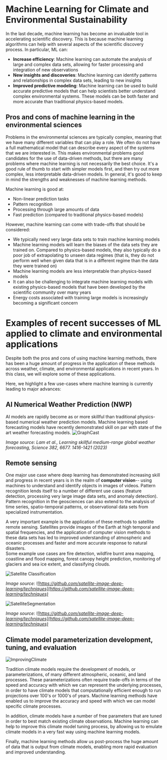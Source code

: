 # Machine Learning for Climate and Environmental Sustainability

In the last decade, machine learning has become an invaluable tool in accelerating scientific discovery. This is because
machine learning algorithms can help with several aspects of the scientific discovery process. In particular, ML can:
- **Increase efficiency**: Machine learning can automate the analysis of large and complex data sets, allowing for faster processing and integration of new observations
- **New insights and discoveries**: Machine learning can identify patterns and relationships in complex data sets, leading to new insights
- **Improved predictive modeling**: Machine learning can be used to build accurate predictive models that can help scientists better understand complex environmental systems. These models can be both faster and more accurate than traditional physics-based models.

## Pros and cons of machine learning in the environmental sciences
Problems in the environmental sciences are typically complex, meaning that we have many different variables that can play a role.
We often do not have a full mathematical model that can describe every aspect of the systems that we are interested in. This makes
environmental problems good candidates for the use of data-driven methods, but there are many problems where machine learning is not 
necessarily the best choice. It's a good rule of thumb to start with simpler models first, and then try out more complex, less interpretable data-driven models. 
In general, it's good to keep in mind the strengths and weaknesses of machine learning methods.<br>

Machine learning is good at:
- Non-linear prediction tasks
- Pattern recognition
- Processing through large amounts of data
- Fast prediction (compared to traditional physics-based models)

However, machine learning can come with trade-offs that should be considered:
- We typically need very large data sets to train machine learning models
- Machine learning models will learn the biases of the data sets they are trained on. Compared to physics-based models, they also typically do a poor job of extrapolating to unseen data regimes (that is, they do not perform well when given data that is in a different regime than the data they were trained on)
- Machine learning models are less interpretable than physics-based models
- It can also be challenging to integrate machine learning models with existing physics-based models that have been developed by the scientific community over many years
- Energy costs associated with training large models is increasingly becoming a significant concern

# Examples of recent successes of ML applied to climate and environmental applications
Despite both the pros and cons of using machine learning methods, there has been a huge amount of progress in the application of these methods across
weather, climate, and environmental applications in recent years. In this class, we will explore some of these applications. 

Here, we highlight a few use-cases where machine learning is currently leading to major advances:
## AI Numerical Weather Prediction (NWP)
AI models are rapidly become as or more skillful than traditional physics-based numerical weather prediction models. Machine learning based forecasting models have recently demonstrated skill on par with state of the art 
weather forecasting models.
![GraphCast](images/Graphcast.gif)

*Image source: Lam et al., Learning skillful medium-range global weather forecasting, Science 382, 6677. 1416-1421 (2023)*


## Remote sensing
One major use case where deep learning has demonstrated increasing skill and progress in recent years is in the realm of 
**computer vision**-- using machines to understand and identify objects in images of videos. Pattern recognition lends itself to a number of different use cases (feature detection, processing very large image data sets, and anomaly detection). 
Pattern recognition in the geosciences can also extend to the analysis of time series, spatio-temporal patterns, or observational data sets from specialized instrumentation.

A very important example is the application of these methods to satellite remote sensing. Satellites provide images of the Earth at high temporal and spatial frequencies, and the application of computer vision methods to these data sets has led to improved understanding of atmospheric and oceanic processes and faster and more accurate response to natural disasters.  
Some example use cases are fire detection, wildfire burnt area mapping, coastline and flood mapping, forest canopy height prediction, monitoring of glaciers and sea ice extent, and classifying clouds.

![Satellite Classification](images/SatelliteClassification.png)

*Image source: ![https://github.com/satellite-image-deep-learning/techniques](https://github.com/satellite-image-deep-learning/techniques)*

![SatelliteSegmentation](images/SatelliteSegmentation.png)

*Image source: ![https://github.com/satellite-image-deep-learning/techniques](https://github.com/satellite-image-deep-learning/techniques)*

## Climate model parameterization development, tuning, and evaluation
![ImprovingClimate](images/ImprovedClimate.jpg)

Tradition climate models require the development of models, or parameterizations, of many different atmospheric, oceanic, and land processes. These 
parameterizations often require trade-offs in terms of the speed and accuracy with which we can represent the underlying processes, in order to have climate 
models that computationally efficient enough to run projections over 100's or 1000's of years. Machine learning methods have enabled us to improve the accuracy and speed
with which we can model specific climate processes. 

In addition, climate models have a number of free parameters that are tuned in order to best match existing climate observations. Machine learning can help to 
improve this climate model tuning process, by allowing us to emulate climate models in a very fast way using machine learning models. 

Finally, machine learning methods allow us post-process the huge amount of data that is output from climate models, enabling more rapid evaluation and improved understanding.